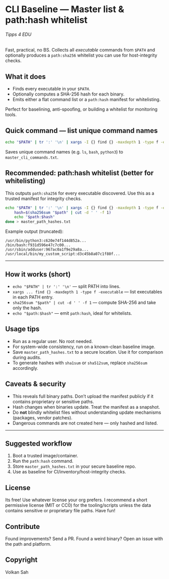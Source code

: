 # CLI Baseline — Master list & path:hash whitelist
###### Tipps 4 EDU

Fast, practical, no BS.
Collects all *executable* commands from `$PATH` and optionally produces a `path:sha256` whitelist you can use for host-integrity checks.



## What it does

* Finds every executable in your `$PATH`.
* Optionally computes a SHA-256 hash for each binary.
* Emits either a flat command list or a `path:hash` manifest for whitelisting.

Perfect for baselining, anti-spoofing, or building a whitelist for monitoring tools.



## Quick command — list unique command names

```bash
echo "$PATH" | tr ':' '\n' | xargs -I {} find {} -maxdepth 1 -type f -executable -printf '%f\n' 2>/dev/null | sort -u > master_cli_commands.txt
```

Saves unique command names (e.g. `ls`, `bash`, `python3`) to `master_cli_commands.txt`.


## Recommended: path:hash whitelist (better for whitelisting)

This outputs `path:sha256` for every executable discovered. Use this as a trusted manifest for integrity checks.

```bash
echo "$PATH" | tr ':' '\n' | xargs -I {} find {} -maxdepth 1 -type f -executable 2>/dev/null | while read path; do 
    hash=$(sha256sum "$path" | cut -d ' ' -f 1)
    echo "$path:$hash"
done > master_path_hashes.txt
```

Example output (truncated):

```
/usr/bin/python3:c620e74f144d852a...
/bin/bash:f931d596e47c7c00...
/usr/sbin/adduser:967ac0a1f9e29a8a...
/usr/local/bin/my_custom_script:d3c45b8a07c1f80f...
```

---

## How it works (short)

* `echo "$PATH" | tr ':' '\n'` — split PATH into lines.
* `xargs ... find {} -maxdepth 1 -type f -executable` — list executables in each PATH entry.
* `sha256sum "$path" | cut -d ' ' -f 1` — compute SHA-256 and take only the hash.
* `echo "$path:$hash"` — emit `path:hash`, ideal for whitelists.



## Usage tips

* Run as a regular user. No root needed.
* For system-wide consistency, run on a known-clean baseline image.
* Save `master_path_hashes.txt` to a secure location. Use it for comparison during audits.
* To generate hashes with `sha1sum` or `sha512sum`, replace `sha256sum` accordingly.


## Caveats & security

* This reveals full binary paths. Don’t upload the manifest publicly if it contains proprietary or sensitive paths.
* Hash changes when binaries update. Treat the manifest as a snapshot.
* Do **not** blindly whitelist files without understanding update mechanisms (packages, vendor patches).
* Dangerous commands are not created here — only hashed and listed.

---

## Suggested workflow

1. Boot a trusted image/container.
2. Run the `path:hash` command.
3. Store `master_path_hashes.txt` in your secure baseline repo.
4. Use as baseline for CI/inventory/host-integrity checks.



## License

Its free! Use whatever license your org prefers. I recommend a short permissive license (MIT or CC0) for the tooling/scripts unless the data contains sensitive or proprietary file paths. Have fun!



## Contribute

Found improvements? Send a PR.
Found a weird binary? Open an issue with the path and platform.

## Copyright
Volkan Sah
